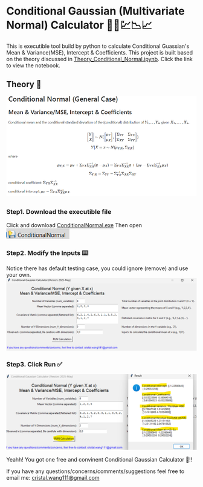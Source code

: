 # Conditional Gaussian (Multivariate Normal) Calculator 📱🧮💹📉📈

This is executible tool build by python to calculate Conditional Guassian's Mean & Variance(MSE), Intercept & Coefficients.
This project is built based on the theory discussed in [Theory_Conditional_Normal.ipynb](Theory_Conditional_Normal.ipynb). Click the link to view the notebook.


## Theory 📑

![Conditional Gaussian](Theory.png)

##
### Step1. Download the executible file
Click and download [ConditionalNormal.exe](ConditionalNormal.exe)
Then open ![executible file](Step1.png)

### Step2. Modify the Inputs ⌨️
Notice there has default testing case, you could ignore (remove) and use your own.
![Step2](Step2.png)

### Step3. Click Run ✅
![Step3](Step3.png)

Yeahh! You got one free and convinent Conditional Gaussian Calculator 🥳!! 


If you have any questions/concerns/comments/suggestions feel free to email me: cristal.wang111@gmail.com
